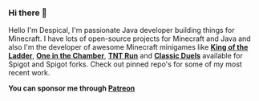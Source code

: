 ### Hi there 👋

Hello I'm Despical, I'm passionate Java developer building things for Minecraft. I have lots of open-source projects for Minecraft and Java and also I'm the developer of awesome Minecraft minigames like **[King of the Ladder](https://www.spigotmc.org/resources/king-of-the-ladder-1-8-1-16-5.80686/)**, **[One in the Chamber](https://www.spigotmc.org/resources/one-in-the-chamber-1-12-1-16-5.81185/)**, **[TNT Run](https://www.spigotmc.org/resources/tnt-run-1-12-1-16-5.83196/)** and **[Classic Duels](https://www.spigotmc.org/resources/classic-duels-1-9-1-16-5.85356/)** available for Spigot and Spigot forks. Check out pinned repo's for some of my most recent work.

**You can sponsor me through [Patreon](https://patreon.com/Despical
)** 
